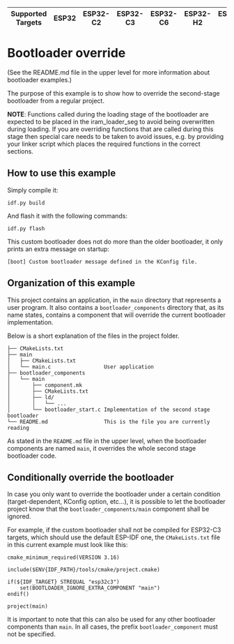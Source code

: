 | Supported Targets | ESP32 | ESP32-C2 | ESP32-C3 | ESP32-C6 | ESP32-H2 | ESP32-S2 | ESP32-S3 |
| ----------------- | ----- | -------- | -------- | -------- | -------- | -------- | -------- |

# Bootloader override

(See the README.md file in the upper level for more information about bootloader examples.)

The purpose of this example is to show how to override the second-stage bootloader from a regular project.

**NOTE**: Functions called during the loading stage of the bootloader are expected to be placed in the iram_loader_seg to avoid being overwritten during loading. If you are overriding functions that are called during this stage then special care needs to be taken to avoid issues, e.g. by providing your linker script which places the required functions in the correct sections.

## How to use this example

Simply compile it:
```
idf.py build
```

And flash it with the following commands:
```
idf.py flash
```

This custom bootloader does not do more than the older bootloader, it only prints an extra message on startup:
```
[boot] Custom bootloader message defined in the KConfig file.
```

## Organization of this example

This project contains an application, in the `main` directory that represents a user program.
It also contains a `bootloader_components` directory that, as its name states, contains a component that will override the current bootloader implementation.

Below is a short explanation of the files in the project folder.

```
├── CMakeLists.txt
├── main
│   ├── CMakeLists.txt
│   └── main.c                 User application
├── bootloader_components
│   └── main
│       ├── component.mk
│       ├── CMakeLists.txt
│       ├── ld/
│       │   └── ...
│       └── bootloader_start.c Implementation of the second stage bootloader
└── README.md                  This is the file you are currently reading
```

As stated in the `README.md` file in the upper level, when the bootloader components are named `main`, it overrides
the whole second stage bootloader code.

## Conditionally override the bootloader

In case you only want to override the bootloader under a certain condition (target-dependent, KConfig option, etc...), it is possible to let the bootloader project know that the `bootloader_components/main` component shall be ignored.

For example, if the custom bootloader shall not be compiled for ESP32-C3 targets, which should use the default ESP-IDF one, the `CMakeLists.txt` file in this current example must look like this:
```
cmake_minimum_required(VERSION 3.16)

include($ENV{IDF_PATH}/tools/cmake/project.cmake)

if(${IDF_TARGET} STREQUAL "esp32c3")
    set(BOOTLOADER_IGNORE_EXTRA_COMPONENT "main")
endif()

project(main)
```

It is important to note that this can also be used for any other bootloader components than `main`. In all cases, the prefix `bootloader_component` must not be specified.
